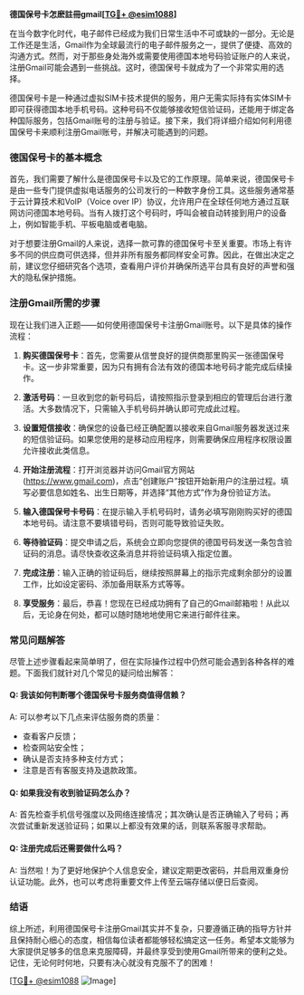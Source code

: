 **德国保号卡怎麽註冊gmail[[TG💪+ @esim1088](https://t.me/s/esim1088)]**

在当今数字化时代，电子邮件已经成为我们日常生活中不可或缺的一部分。无论是工作还是生活，Gmail作为全球最流行的电子邮件服务之一，提供了便捷、高效的沟通方式。然而，对于那些身处海外或需要使用德国本地号码验证账户的人来说，注册Gmail可能会遇到一些挑战。这时，德国保号卡就成为了一个非常实用的选择。

德国保号卡是一种通过虚拟SIM卡技术提供的服务，用户无需实际持有实体SIM卡即可获得德国本地手机号码。这种号码不仅能够接收短信验证码，还能用于绑定各种国际服务，包括Gmail账号的注册与验证。接下来，我们将详细介绍如何利用德国保号卡来顺利注册Gmail账号，并解决可能遇到的问题。

### 德国保号卡的基本概念

首先，我们需要了解什么是德国保号卡以及它的工作原理。简单来说，德国保号卡是由一些专门提供虚拟电话服务的公司发行的一种数字身份工具。这些服务通常基于云计算技术和VoIP（Voice over IP）协议，允许用户在全球任何地方通过互联网访问德国本地号码。当有人拨打这个号码时，呼叫会被自动转接到用户的设备上，例如智能手机、平板电脑或者电脑。

对于想要注册Gmail的人来说，选择一款可靠的德国保号卡至关重要。市场上有许多不同的供应商可供选择，但并非所有服务都同样安全可靠。因此，在做出决定之前，建议您仔细研究各个选项，查看用户评价并确保所选平台具有良好的声誉和强大的隐私保护措施。

### 注册Gmail所需的步骤

现在让我们进入正题——如何使用德国保号卡注册Gmail账号。以下是具体的操作流程：

1. **购买德国保号卡**：首先，您需要从信誉良好的提供商那里购买一张德国保号卡。这一步非常重要，因为只有拥有合法有效的德国本地号码才能完成后续操作。
   
2. **激活号码**：一旦收到您的新号码后，请按照指示登录到相应的管理后台进行激活。大多数情况下，只需输入手机号码并确认即可完成此过程。

3. **设置短信接收**：确保您的设备已经正确配置以接收来自Gmail服务器发送过来的短信验证码。如果您使用的是移动应用程序，则需要确保应用程序权限设置允许接收此类信息。

4. **开始注册流程**：打开浏览器并访问Gmail官方网站 (https://www.gmail.com)，点击“创建账户”按钮开始新用户的注册过程。填写必要信息如姓名、出生日期等，并选择“其他方式”作为身份验证方法。

5. **输入德国保号卡号码**：在提示输入手机号码时，请务必填写刚刚购买好的德国本地号码。请注意不要填错号码，否则可能导致验证失败。

6. **等待验证码**：提交申请之后，系统会立即向您提供的德国号码发送一条包含验证码的消息。请尽快查收这条消息并将验证码填入指定位置。

7. **完成注册**：输入正确的验证码后，继续按照屏幕上的指示完成剩余部分的设置工作，比如设定密码、添加备用联系方式等等。

8. **享受服务**：最后，恭喜！您现在已经成功拥有了自己的Gmail邮箱啦！从此以后，无论身在何处，都可以随时随地地使用它来进行邮件往来。

### 常见问题解答

尽管上述步骤看起来简单明了，但在实际操作过程中仍然可能会遇到各种各样的难题。下面我们就针对几个常见的疑问给出解答：

#### Q: 我该如何判断哪个德国保号卡服务商值得信赖？
A: 可以参考以下几点来评估服务商的质量：
   - 查看客户反馈；
   - 检查网站安全性；
   - 确认是否支持多种支付方式；
   - 注意是否有客服支持及退款政策。

#### Q: 如果我没有收到验证码怎么办？
A: 首先检查手机信号强度以及网络连接情况；其次确认是否正确输入了号码；再次尝试重新发送验证码；如果以上都没有效果的话，则联系客服寻求帮助。

#### Q: 注册完成后还需要做什么吗？
A: 当然啦！为了更好地保护个人信息安全，建议定期更改密码，并启用双重身份认证功能。此外，也可以考虑将重要文件上传至云端存储以便日后查阅。

### 结语

综上所述，利用德国保号卡注册Gmail其实并不复杂，只要遵循正确的指导方针并且保持耐心细心的态度，相信每位读者都能够轻松搞定这一任务。希望本文能够为大家提供足够多的信息来克服障碍，并最终享受到使用Gmail所带来的便利之处。记住，无论何时何地，只要有决心就没有克服不了的困难！

[[TG💪+ @esim1088](https://t.me/s/esim1088) ![Image](https://i.postimg.cc/4NQfJmqS/Snipaste-2025-05-13-00-14-12.png)]